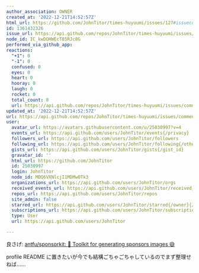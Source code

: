 ```yaml
---
author_association: OWNER
created_at: '2022-12-21T14:52:57Z'
html_url: https://github.com/JohnTitor/times-huyuumi/issues/127#issuecomment-1361432326
id: 1361432326
issue_url: https://api.github.com/repos/JohnTitor/times-huyuumi/issues/127
node_id: IC_kwDOHWEcT85RJc8G
performed_via_github_app: 
reactions:
  "+1": 0
  "-1": 0
  confused: 0
  eyes: 0
  heart: 0
  hooray: 0
  laugh: 0
  rocket: 0
  total_count: 0
  url: https://api.github.com/repos/JohnTitor/times-huyuumi/issues/comments/1361432326/reactions
updated_at: '2022-12-21T14:52:57Z'
url: https://api.github.com/repos/JohnTitor/times-huyuumi/issues/comments/1361432326
user:
  avatar_url: https://avatars.githubusercontent.com/u/25030997?v=4
  events_url: https://api.github.com/users/JohnTitor/events{/privacy}
  followers_url: https://api.github.com/users/JohnTitor/followers
  following_url: https://api.github.com/users/JohnTitor/following{/other_user}
  gists_url: https://api.github.com/users/JohnTitor/gists{/gist_id}
  gravatar_id: ''
  html_url: https://github.com/JohnTitor
  id: 25030997
  login: JohnTitor
  node_id: MDQ6VXNlcjI1MDMwOTk3
  organizations_url: https://api.github.com/users/JohnTitor/orgs
  received_events_url: https://api.github.com/users/JohnTitor/received_events
  repos_url: https://api.github.com/users/JohnTitor/repos
  site_admin: false
  starred_url: https://api.github.com/users/JohnTitor/starred{/owner}{/repo}
  subscriptions_url: https://api.github.com/users/JohnTitor/subscriptions
  type: User
  url: https://api.github.com/users/JohnTitor

---
```

良さげ: [antfu/sponsorkit: 💖 Toolkit for generating sponsors images 😄](https://github.com/antfu/sponsorkit)

profile README に置きたいが今でも結構ごちゃごちゃしているのでまず整理せねば……